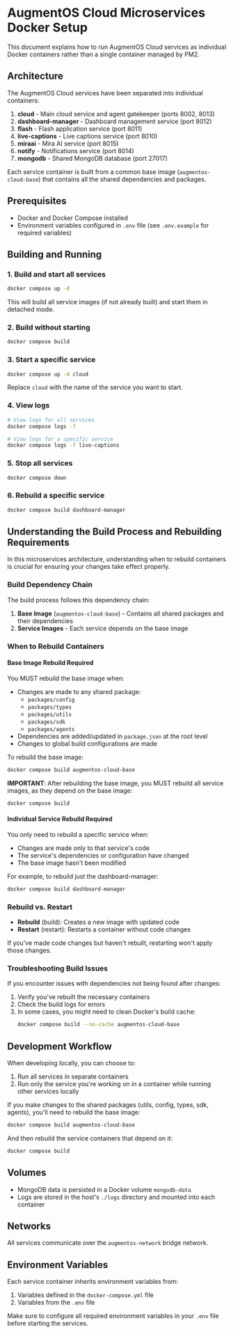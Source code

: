 # AugmentOS Cloud Microservices Docker Setup

This document explains how to run AugmentOS Cloud services as individual Docker containers rather than a single container managed by PM2.

## Architecture

The AugmentOS Cloud services have been separated into individual containers:

1. **cloud** - Main cloud service and agent gatekeeper (ports 8002, 8013)
2. **dashboard-manager** - Dashboard management service (port 8012)
3. **flash** - Flash application service (port 8011)
4. **live-captions** - Live captions service (port 8010)
5. **miraai** - Mira AI service (port 8015)
6. **notify** - Notifications service (port 8014)
7. **mongodb** - Shared MongoDB database (port 27017)

Each service container is built from a common base image (`augmentos-cloud-base`) that contains all the shared dependencies and packages.

## Prerequisites

- Docker and Docker Compose installed
- Environment variables configured in `.env` file (see `.env.example` for required variables)

## Building and Running

### 1. Build and start all services

```bash
docker compose up -d
```

This will build all service images (if not already built) and start them in detached mode.

### 2. Build without starting

```bash
docker compose build
```

### 3. Start a specific service

```bash
docker compose up -d cloud
```

Replace `cloud` with the name of the service you want to start.

### 4. View logs

```bash
# View logs for all services
docker compose logs -f

# View logs for a specific service
docker compose logs -f live-captions
```

### 5. Stop all services

```bash
docker compose down
```

### 6. Rebuild a specific service

```bash
docker compose build dashboard-manager
```

## Understanding the Build Process and Rebuilding Requirements

In this microservices architecture, understanding when to rebuild containers is crucial for ensuring your changes take effect properly.

### Build Dependency Chain

The build process follows this dependency chain:

1. **Base Image** (`augmentos-cloud-base`) - Contains all shared packages and their dependencies
2. **Service Images** - Each service depends on the base image

### When to Rebuild Containers

#### Base Image Rebuild Required

You MUST rebuild the base image when:

- Changes are made to any shared package:
  - `packages/config`
  - `packages/types`
  - `packages/utils`
  - `packages/sdk`
  - `packages/agents`
- Dependencies are added/updated in `package.json` at the root level
- Changes to global build configurations are made

To rebuild the base image:

```bash
docker compose build augmentos-cloud-base
```

**IMPORTANT**: After rebuilding the base image, you MUST rebuild all service images, as they depend on the base image:

```bash
docker compose build
```

#### Individual Service Rebuild Required

You only need to rebuild a specific service when:

- Changes are made only to that service's code
- The service's dependencies or configuration have changed
- The base image hasn't been modified

For example, to rebuild just the dashboard-manager:

```bash
docker compose build dashboard-manager
```

### Rebuild vs. Restart

- **Rebuild** (build): Creates a new image with updated code
- **Restart** (restart): Restarts a container without code changes

If you've made code changes but haven't rebuilt, restarting won't apply those changes.

### Troubleshooting Build Issues

If you encounter issues with dependencies not being found after changes:

1. Verify you've rebuilt the necessary containers
2. Check the build logs for errors
3. In some cases, you might need to clean Docker's build cache:
   ```bash
   docker compose build --no-cache augmentos-cloud-base
   ```

## Development Workflow

When developing locally, you can choose to:

1. Run all services in separate containers
2. Run only the service you're working on in a container while running other services locally

If you make changes to the shared packages (utils, config, types, sdk, agents), you'll need to rebuild the base image:

```bash
docker compose build augmentos-cloud-base
```

And then rebuild the service containers that depend on it:

```bash
docker compose build
```

## Volumes

- MongoDB data is persisted in a Docker volume `mongodb-data`
- Logs are stored in the host's `./logs` directory and mounted into each container

## Networks

All services communicate over the `augmentos-network` bridge network.

## Environment Variables

Each service container inherits environment variables from:
1. Variables defined in the `docker-compose.yml` file
2. Variables from the `.env` file

Make sure to configure all required environment variables in your `.env` file before starting the services. 